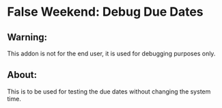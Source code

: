 # False Weekend: Debug Due Dates


## Warning:
This addon is not for the end user, it is used for debugging purposes only.


## About:
This is to be used for testing the due dates without changing the system time.


